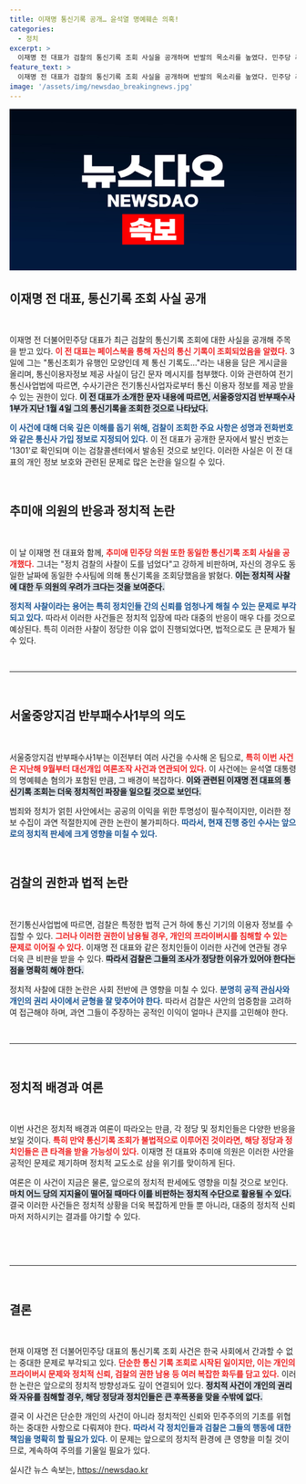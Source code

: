 ```yaml
---
title: 이재명 통신기록 공개… 윤석열 명예훼손 의혹!
categories:
  - 정치
excerpt: >
  이재명 전 대표가 검찰의 통신기록 조회 사실을 공개하며 반발의 목소리를 높였다. 민주당 추미애 의원도 같은 경과를 언급하며 정치 검찰의 사찰을 비판, 논란의 중심에 서게 된 이들의 이야기가 궁금하다! 클릭해서 확인해보세요!
feature_text: >
  이재명 전 대표가 검찰의 통신기록 조회 사실을 공개하며 반발의 목소리를 높였다. 민주당 추미애 의원도 같은 경과를 언급하며 정치 검찰의 사찰을 비판, 논란의 중심에 서게 된 이들의 이야기가 궁금하다! 클릭해서 확인해보세요!
image: '/assets/img/newsdao_breakingnews.jpg'
---
```


<p><img src="/assets/img/newsdao_breakingnews.jpg" alt="implanttips 속보" /></p>

<h2 data-ke-size="size26">이재명 전 대표, 통신기록 조회 사실 공개</h2>

<p data-ke-size="size16">&nbsp;</p>

<p>이재명 전 더불어민주당 대표가 최근 검찰의 통신기록 조회에 대한 사실을 공개해 주목을 받고 있다. <b><span style="color: #ee2323;">이 전 대표는 페이스북을 통해 자신의 통신 기록이 조회되었음을 알렸다.</span></b> 3일에 그는 "통신조회가 유행인 모양인데 제 통신 기록도…"라는 내용을 담은 게시글을 올리며, 통신이용자정보 제공 사실이 담긴 문자 메시지를 첨부했다. 이와 관련하여 전기통신사업법에 따르면, 수사기관은 전기통신사업자로부터 통신 이용자 정보를 제공 받을 수 있는 권한이 있다. <b><span style="background-color: #21538527;">이 전 대표가 소개한 문자 내용에 따르면, 서울중앙지검 반부패수사1부가 지난 1월 4일 그의 통신기록을 조회한 것으로 나타났다.</span></b></p>

<p><b><span style="color: #1a5490;">이 사건에 대해 더욱 깊은 이해를 돕기 위해, 검찰이 조회한 주요 사항은 성명과 전화번호와 같은 통신사 가입 정보로 지정되어 있다.</span></b> 이 전 대표가 공개한 문자에서 발신 번호는 '1301'로 확인되며 이는 검찰콜센터에서 발송된 것으로 보인다. 이러한 사실은 이 전 대표의 개인 정보 보호와 관련된 문제로 많은 논란을 일으킬 수 있다.</p>

<p data-ke-size="size16">&nbsp;</p>

<h2 data-ke-size="size26">추미애 의원의 반응과 정치적 논란</h2>

<p data-ke-size="size16">&nbsp;</p>

<p>이 날 이재명 전 대표와 함께, <b><span style="color: #ee2323;">추미애 민주당 의원 또한 동일한 통신기록 조회 사실을 공개했다.</span></b> 그녀는 "정치 검찰의 사찰이 도를 넘었다"고 강하게 비판하며, 자신의 경우도 동일한 날짜에 동일한 수사팀에 의해 통신기록을 조회당했음을 밝혔다. <b><span style="background-color: #21538527;">이는 정치적 사찰에 대한 두 의원의 우려가 크다는 것을 보여준다.</span></b></p>

<p><b><span style="color: #1a5490;">정치적 사찰이라는 용어는 특히 정치인들 간의 신뢰를 엄청나게 해칠 수 있는 문제로 부각되고 있다.</span></b> 따라서 이러한 사건들은 정치적 입장에 따라 대중의 반응이 매우 다를 것으로 예상된다. 특히 이러한 사찰이 정당한 이유 없이 진행되었다면, 법적으로도 큰 문제가 될 수 있다.</p>

<p data-ke-size="size16">&nbsp;</p>

<hr>

<p data-ke-size="size16">&nbsp;</p>

<h2 data-ke-size="size26">서울중앙지검 반부패수사1부의 의도</h2>

<p data-ke-size="size16">&nbsp;</p>

<p>서울중앙지검 반부패수사1부는 이전부터 여러 사건을 수사해 온 팀으로, <b><span style="color: #ee2323;">특히 이번 사건은 지난해 9월부터 대선개입 여론조작 사건과 연관되어 있다.</span></b> 이 사건에는 윤석열 대통령의 명예훼손 혐의가 포함된 만큼, 그 배경이 복잡하다. <b><span style="background-color: #21538527;">이와 관련된 이재명 전 대표의 통신기록 조회는 더욱 정치적인 파장을 일으킬 것으로 보인다.</span></b></p>

<p>범죄와 정치가 얽힌 사안에서는 공공의 이익을 위한 투명성이 필수적이지만, 이러한 정보 수집이 과연 적절한지에 관한 논란이 불가피하다. <b><span style="color: #1a5490;">따라서, 현재 진행 중인 수사는 앞으로의 정치적 판세에 크게 영향을 미칠 수 있다.</span></b></p>

<p data-ke-size="size16">&nbsp;</p>

<h2 data-ke-size="size26">검찰의 권한과 법적 논란</h2>

<p data-ke-size="size16">&nbsp;</p>

<p>전기통신사업법에 따르면, 검찰은 특정한 법적 근거 하에 통신 기기의 이용자 정보를 수집할 수 있다. <b><span style="color: #ee2323;">그러나 이러한 권한이 남용될 경우, 개인의 프라이버시를 침해할 수 있는 문제로 이어질 수 있다.</span></b> 이재명 전 대표와 같은 정치인들이 이러한 사건에 연관될 경우 더욱 큰 비판을 받을 수 있다. <b><span style="background-color: #21538527;">따라서 검찰은 그들의 조사가 정당한 이유가 있어야 한다는 점을 명확히 해야 한다.</span></b></p>

<p>정치적 사찰에 대한 논란은 사회 전반에 큰 영향을 미칠 수 있다. <b><span style="color: #1a5490;">분명히 공적 관심사와 개인의 권리 사이에서 균형을 잘 맞추어야 한다.</span></b> 따라서 검찰은 사안의 엄중함을 고려하여 접근해야 하며, 과연 그들이 주장하는 공적인 이익이 얼마나 큰지를 고민해야 한다.</p>

<p data-ke-size="size16">&nbsp;</p>

<hr>

<p data-ke-size="size16">&nbsp;</p>

<h2 data-ke-size="size26">정치적 배경과 여론</h2>

<p data-ke-size="size16">&nbsp;</p>

<p>이번 사건은 정치적 배경과 여론이 따라오는 만큼, 각 정당 및 정치인들은 다양한 반응을 보일 것이다. <b><span style="color: #ee2323;">특히 만약 통신기록 조회가 불법적으로 이루어진 것이라면, 해당 정당과 정치인들은 큰 타격을 받을 가능성이 있다.</span></b> 이재명 전 대표와 추미애 의원은 이러한 사안을 공적인 문제로 제기하며 정치적 교도소로 삼을 위기를 맞이하게 된다.</p>

<p>여론은 이 사건이 지금은 물론, 앞으로의 정치적 판세에도 영향을 미칠 것으로 보인다. <b><span style="background-color: #21538527;">마치 어느 당의 지지율이 떨어질 때마다 이를 비판하는 정치적 수단으로 활용될 수 있다.</span></b> 결국 이러한 사건들은 정치적 상황을 더욱 복잡하게 만들 뿐 아니라, 대중의 정치적 신뢰마저 저하시키는 결과를 야기할 수 있다.</p>

<p data-ke-size="size16">&nbsp;</p>

<p data-ke-size="size16">&nbsp;</p>

<hr>

<p data-ke-size="size16">&nbsp;</p>

<h2 data-ke-size="size26">결론</h2>

<p data-ke-size="size16">&nbsp;</p>

<p>현재 이재명 전 더불어민주당 대표의 통신기록 조회 사건은 한국 사회에서 간과할 수 없는 중대한 문제로 부각되고 있다. <b><span style="color: #ee2323;">단순한 통신 기록 조회로 시작된 일이지만, 이는 개인의 프라이버시 문제와 정치적 신뢰, 검찰의 권한 남용 등 여러 복잡한 화두를 담고 있다.</span></b> 이러한 논란은 앞으로의 정치적 방향성과도 깊이 연결되어 있다. <b><span style="background-color: #21538527;">정치적 사건이 개인의 권리와 자유를 침해할 경우, 해당 정당과 정치인들은 큰 후폭풍을 맞을 수밖에 없다.</span></b></p>

<p>결국 이 사건은 단순한 개인의 사건이 아니라 정치적인 신뢰와 민주주의의 기초를 위협하는 중대한 사항으로 다뤄져야 한다. <b><span style="color: #1a5490;">따라서 각 정치인들과 검찰은 그들의 행동에 대한 책임을 명확히 할 필요가 있다.</span></b> 이 문제는 앞으로의 정치적 환경에 큰 영향을 미칠 것이므로, 계속하여 주의를 기울일 필요가 있다.</p>
실시간 뉴스 속보는, <a href="https://newsdao.kr" rel="dofollow">https://newsdao.kr</a>


